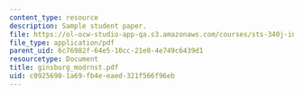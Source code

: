 ```yaml
---
content_type: resource
description: Sample student paper.
file: https://ol-ocw-studio-app-qa.s3.amazonaws.com/courses/sts-340j-introduction-to-the-history-of-technology-fall-2006/c09256901a69fb4eeaed321f566f96eb_ginsburg_modrnst.pdf
file_type: application/pdf
parent_uid: 6c76982f-64e5-10cc-21e0-4e749c6439d1
resourcetype: Document
title: ginsburg_modrnst.pdf
uid: c0925690-1a69-fb4e-eaed-321f566f96eb
---
```


